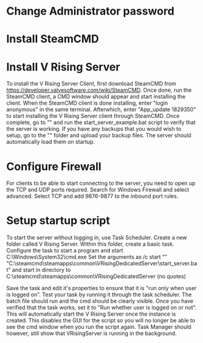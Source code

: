 # Change Administrator password

# Install SteamCMD

# Install V Rising Server

To install the V Rising Server Client, first download SteamCMD from https://developer.valvesoftware.com/wiki/SteamCMD.
Once done, run the SteamCMD client, a CMD window should appear and start installing the client.
When the SteamCMD client is done installing, enter "login anonymous" in the same terminal.
Afterwhich, enter "App_update 1829350" to start installing the V Rising Server client through SteamCMD.
Once complete, go to "" and run the start_server_example.bat script to verify that the server is working.
If you have any backups that you would wish to setup, go to the "" folder and upload your backup files. The server should automatically load them on startup.

# Configure Firewall

For clients to be able to start connecting to the server, you need to open up the TCP and UDP ports required.
Search for Windows Firewall and select advanced.
Select TCP and add 9876-9877 to the inbound port rules.

# Setup startup script

To start the server without logging in, use Task Scheduler.
Create a new folder called V Rising Server. Within this folder, create a basic task.
Configure the task to start a program and start C:\Windows\System32\cmd.exe
Set the arguments as /c start "" "C:\steamcmd\steamapps\common\VRisingDedicatedServer\start_server.bat"
and start in directory to C:\steamcmd\steamapps\common\VRisingDedicatedServer (no quotes)

Save the task and edit it's properties to ensure that it is "run only when user is logged on".
Test your task by running it through the task scheduler. The batch file should run and the cmd should be clearly visible.
Once you have verified that the task works, set it to "Run whether user is logged on or not". This will automatically start the V Rising Server once the instance is created. This disables the GUI for the script so you will no longer be able to see the cmd window when you run the script again. Task Manager should however, still show that VRisingServer is running in the background.
